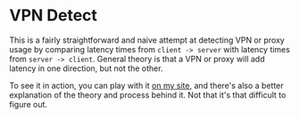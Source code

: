 VPN Detect
==========

This is a fairly straightforward and naive attempt at detecting VPN or proxy usage by comparing latency times from 
`client -> server` with latency times from `server -> client`. General theory is that a VPN or proxy will add latency in
one direction, but not the other.

To see it in action, you can play with it [on my site](https://samuellevy.com/vpn-detect), and there's also a better
explanation of the theory and process behind it. Not that it's that difficult to figure out.